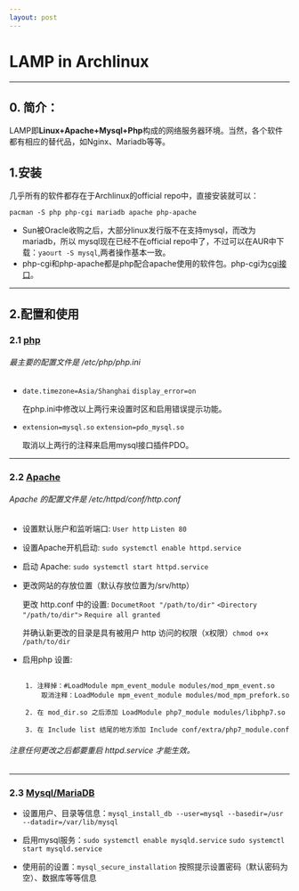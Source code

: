 ```yaml
---
layout: post
---
```

# LAMP in Archlinux
*****

## 0. 简介：

LAMP即**Linux+Apache+Mysql+Php**构成的网络服务器环境。当然，各个软件都有相应的替代品，如Nginx、Mariadb等等。

## 1.安装

几乎所有的软件都存在于Archlinux的official repo中，直接安装就可以：

	pacman -S php php-cgi mariadb apache php-apache

* Sun被Oracle收购之后，大部分linux发行版不在支持mysql，而改为mariadb，所以 mysql现在已经不在official repo中了，不过可以在AUR中下载：`yaourt -S mysql`,两者操作基本一致。
* php-cgi和php-apache都是php配合apache使用的软件包。php-cgi为[cgi接口](https://www.w3.org/CGI/)。


*****

## 2.配置和使用

### 2.1 [php](https://wiki.archlinux.org/index.php/PHP)

###### 最主要的配置文件是 */etc/php/php.ini*

*	`date.timezone=Asia/Shanghai`
	`display_error=on`

	在php.ini中修改以上两行来设置时区和启用错误提示功能。

*	`extension=mysql.so`  `extension=pdo_mysql.so`

	取消以上两行的注释来启用mysql接口插件PDO。
***

### 2.2 [Apache](https://wiki.archlinux.org/index.php/Apache_HTTP_Server)

###### Apache 的配置文件是 */etc/httpd/conf/http.conf*
* 设置默认账户和监听端口: `User http` `Listen 80`
* 设置Apache开机启动: `sudo systemctl enable httpd.service`
* 启动 Apache: `sudo systemctl start httpd.service`

* 更改网站的存放位置（默认存放位置为/srv/http）

	更改 http.conf 中的设置: `DocumetRoot "/path/to/dir"`  `<Directory "/path/to/dir">`  `Require all granted`

	并确认新更改的目录是具有被用户 http 访问的权限（x权限）`chmod o+x /path/to/dir`

* 启用php 设置:  

```

	1. 注释掉：#LoadModule mpm_event_module modules/mod_mpm_event.so
	    取消注释：LoadModule mpm_event_module modules/mod_mpm_prefork.so

	2. 在 mod_dir.so 之后添加 LoadModule php7_module modules/libphp7.so

	3. 在 Include list 结尾的地方添加 Include conf/extra/php7_module.conf

```

###### 注意任何更改之后都要重启 httpd.service 才能生效。

***

### 2.3  [Mysql/MariaDB](https://wiki.archlinux.org/index.php?title=MySQL&redirect=no)

* 设置用户、目录等信息：`mysql_install_db --user=mysql --basedir=/usr --datadir=/var/lib/mysql`

* 启用mysql服务：`sudo systemctl enable mysqld.service`	`sudo systemctl start mysqld.service`

* 使用前的设置：`mysql_secure_installation` 按照提示设置密码（默认密码为空）、数据库等等信息
